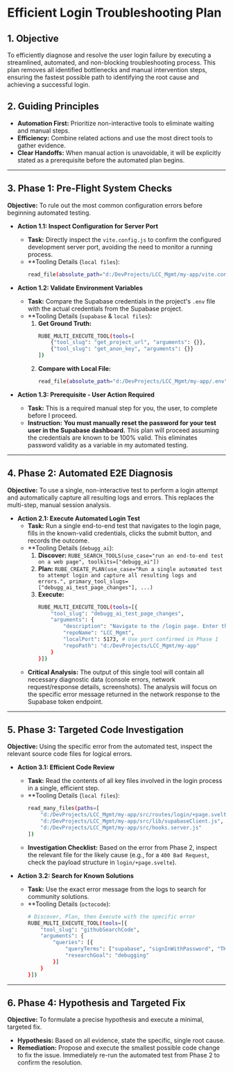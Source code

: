 # Efficient Login Troubleshooting Plan

## 1. Objective

To efficiently diagnose and resolve the user login failure by executing a streamlined, automated, and non-blocking troubleshooting process. This plan removes all identified bottlenecks and manual intervention steps, ensuring the fastest possible path to identifying the root cause and achieving a successful login.

## 2. Guiding Principles

- **Automation First:** Prioritize non-interactive tools to eliminate waiting and manual steps.
- **Efficiency:** Combine related actions and use the most direct tools to gather evidence.
- **Clear Handoffs:** When manual action is unavoidable, it will be explicitly stated as a prerequisite before the automated plan begins.

---

## 3. Phase 1: Pre-Flight System Checks

**Objective:** To rule out the most common configuration errors before beginning automated testing.

- **Action 1.1: Inspect Configuration for Server Port**
  - **Task:** Directly inspect the `vite.config.js` to confirm the configured development server port, avoiding the need to monitor a running process.
  - \*\*Tooling Details (`local files`):
    ```bash
    read_file(absolute_path="d:/DevProjects/LCC_Mgmt/my-app/vite.config.js")
    ```

- **Action 1.2: Validate Environment Variables**
  - **Task:** Compare the Supabase credentials in the project's `.env` file with the actual credentials from the Supabase project.
  - \*\*Tooling Details (`supabase` & `local files`):
    1.  **Get Ground Truth:**
        ```bash
        RUBE_MULTI_EXECUTE_TOOL(tools=[
            {"tool_slug": "get_project_url", "arguments": {}},
            {"tool_slug": "get_anon_key", "arguments": {}}
        ])
        ```
    2.  **Compare with Local File:**
        ```bash
        read_file(absolute_path="d:/DevProjects/LCC_Mgmt/my-app/.env")
        ```

- **Action 1.3: Prerequisite - User Action Required**
  - **Task:** This is a required manual step for you, the user, to complete before I proceed.
  - **Instruction:** **You must manually reset the password for your test user in the Supabase dashboard.** This plan will proceed assuming the credentials are known to be 100% valid. This eliminates password validity as a variable in my automated testing.

---

## 4. Phase 2: Automated E2E Diagnosis

**Objective:** To use a single, non-interactive test to perform a login attempt and automatically capture all resulting logs and errors. This replaces the multi-step, manual session analysis.

- **Action 2.1: Execute Automated Login Test**
  - **Task:** Run a single end-to-end test that navigates to the login page, fills in the known-valid credentials, clicks the submit button, and records the outcome.
  - \*\*Tooling Details (`debugg_ai`):
    1.  **Discover:** `RUBE_SEARCH_TOOLS(use_case="run an end-to-end test on a web page", toolkits=["debugg_ai"])`
    2.  **Plan:** `RUBE_CREATE_PLAN(use_case="Run a single automated test to attempt login and capture all resulting logs and errors.", primary_tool_slugs=["debugg_ai_test_page_changes"], ...)`
    3.  **Execute:**
        ```bash
        RUBE_MULTI_EXECUTE_TOOL(tools=[{
            "tool_slug": "debugg_ai_test_page_changes",
            "arguments": {
                "description": "Navigate to the /login page. Enter the known-valid email and password. Click the submit button. The test should fail, capture the console logs, network logs, and a final screenshot.",
                "repoName": "LCC_Mgmt",
                "localPort": 5173, # Use port confirmed in Phase 1
                "repoPath": "d:/DevProjects/LCC_Mgmt/my-app"
            }
        }])
        ```
  - **Critical Analysis:** The output of this single tool will contain all necessary diagnostic data (console errors, network request/response details, screenshots). The analysis will focus on the specific error message returned in the network response to the Supabase token endpoint.

---

## 5. Phase 3: Targeted Code Investigation

**Objective:** Using the specific error from the automated test, inspect the relevant source code files for logical errors.

- **Action 3.1: Efficient Code Review**
  - **Task:** Read the contents of all key files involved in the login process in a single, efficient step.
  - \*\*Tooling Details (`local files`):
    ```bash
    read_many_files(paths=[
        "d:/DevProjects/LCC_Mgmt/my-app/src/routes/login/+page.svelte",
        "d:/DevProjects/LCC_Mgmt/my-app/src/lib/supabaseClient.js",
        "d:/DevProjects/LCC_Mgmt/my-app/src/hooks.server.js"
    ])
    ```
  - **Investigation Checklist:** Based on the error from Phase 2, inspect the relevant file for the likely cause (e.g., for a `400 Bad Request`, check the payload structure in `login/+page.svelte`).

- **Action 3.2: Search for Known Solutions**
  - **Task:** Use the exact error message from the logs to search for community solutions.
  - \*\*Tooling Details (`octocode`):
    ```bash
    # Discover, Plan, then Execute with the specific error
    RUBE_MULTI_EXECUTE_TOOL(tools=[{
        "tool_slug": "githubSearchCode",
        "arguments": {
            "queries": [{
                "queryTerms": ["supabase", "signInWithPassword", "THE_EXACT_ERROR_DESCRIPTION"],
                "researchGoal": "debugging"
            }]
        }
    }])
    ```

---

## 6. Phase 4: Hypothesis and Targeted Fix

**Objective:** To formulate a precise hypothesis and execute a minimal, targeted fix.

- **Hypothesis:** Based on all evidence, state the specific, single root cause.
- **Remediation:** Propose and execute the smallest possible code change to fix the issue. Immediately re-run the automated test from Phase 2 to confirm the resolution.
